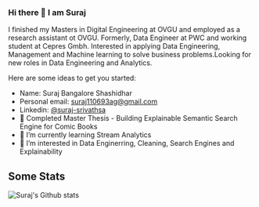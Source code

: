 ### Hi there 👋 I am Suraj

I finished my Masters in Digital Engineering at OVGU and employed as a research assistant ot OVGU. 
Formerly, Data Engineer at PWC and working student at Cepres Gmbh.
Interested in applying Data Engineering, Management and Machine learning to solve business problems.Looking for new roles in Data Engineering and Analytics.

Here are some ideas to get you started:
- Name: Suraj Bangalore Shashidhar
- Personal email: suraj110693ag@gmail.com
- Linkedin: [@suraj-srivathsa](https://www.linkedin.com/in/suraj-srivathsa-27a15a9a/)
- 🔭 Completed Master Thesis - Building Explainable Semantic Search Engine for Comic Books
- 🌱 I’m currently learning Stream Analytics
- 🌱 I’m interested in Data Enginerring, Cleaning, Search Engines and Explainability

## Some Stats
![Suraj's Github stats](https://github-readme-stats.vercel.app/api?username=surajsrivathsa&show_icons=true)
